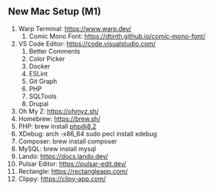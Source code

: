 ## New Mac Setup (M1)



1. Warp Terminal: https://www.warp.dev/
    1. Comic Mono Font: https://dtinth.github.io/comic-mono-font/
2. VS Code Editor: https://code.visualstudio.com/
    1. Better Comments
    2. Color Picker
    3. Docker
    4. ESLint
    5. Git Graph
    6. PHP
    7. SQLTools
    8. Drupal
3. Oh My Z: https://ohmyz.sh/
4. Homebrew: https://brew.sh/
5. PHP: brew install php@8.2
6. XDebug: arch -x86_64 sudo pecl install xdebug
7. Composer: brew install composer
8. MySQL: brew install mysql
9. Lando: https://docs.lando.dev/
10. Pulsar Editor: https://pulsar-edit.dev/
11. Rectangle: https://rectangleapp.com/
12. Clippy: https://clipy-app.com/
